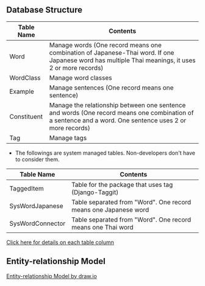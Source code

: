 ## Database Structure
| Table Name   | Contents      |
| ------------ | ------------- |
| Word         | Manage words (One record means one combination of Japanese-Thai word. If one Japanese word has multiple Thai meanings, it uses 2 or more records) |
| WordClass   | Manage word classes |
| Example      | Manage sentences (One record means one sentence) |
| Constituent  | Manage the relationship between one sentence and words (One record means one combination of a sentence and a word. One sentence uses 2 or more records) |
| Tag          | Manage tags |


* The followings are system managed tables. Non-developers don't have to consider them.

| Table Name   | Contents      |
| ------------ | ------------- |
| TaggedItem  | Table for the package that uses tag (Django-Taggit) |
| SysWordJapanese | Table separated from "Word". One record means one Japanese word |
| SysWordConnector | Table separated from "Word". One record means one Thai word |


[Click here for details on each table column](./database_detail.md)


## Entity-relationship Model
[Entity-relationship Model by draw.io](https://app.diagrams.net/?lightbox=1&highlight=0000ff&edit=_blank&layers=1&nav=1&title=gaifaaER#Uhttps%3A%2F%2Fdrive.google.com%2Fuc%3Fid%3D1-tuw7_afYUL0Ud8UwnJKSjUGH_FEF4Oa%26export%3Ddownload)
